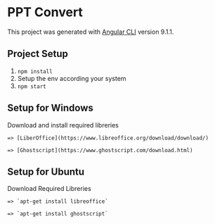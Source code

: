 # PPT Convert

This project was generated with [Angular CLI](https://github.com/angular/angular-cli) version 9.1.1.

## Project Setup

1) `npm install`
2) Setup the env according your system
3) `npm start`

## Setup for Windows
Download and install required libreries

    => [LiberOffice](https://www.libreoffice.org/download/download/)

    => [Ghostscript](https://www.ghostscript.com/download.html)

## Setup for Ubuntu
Download Required Libreries

    => `apt-get install libreoffice`

    => `apt-get install ghostscript`
